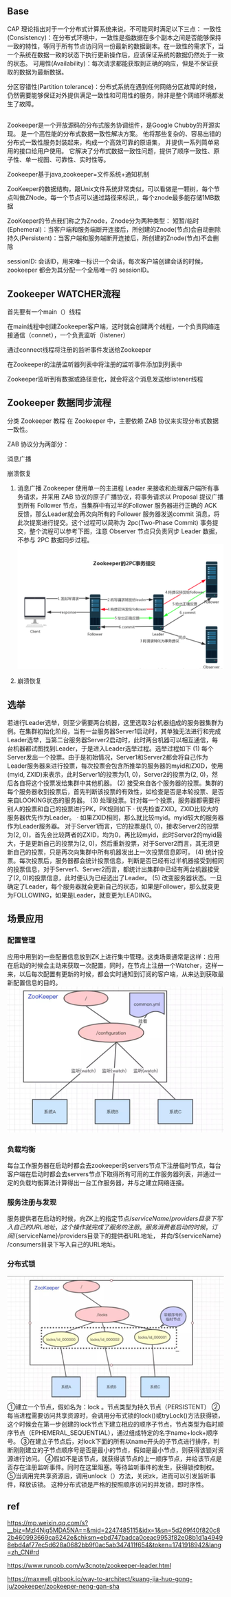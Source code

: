 ## Base
CAP 理论指出对于一个分布式计算系统来说，不可能同时满足以下三点：
一致性(Consistency)：在分布式环境中，一致性是指数据在多个副本之间是否能够保持一致的特性，等同于所有节点访问同一份最新的数据副本。在一致性的需求下，当一个系统在数据一致的状态下执行更新操作后，应该保证系统的数据仍然处于一致的状态。
可用性(Availability)：每次请求都能获取到正确的响应，但是不保证获取的数据为最新数据。

分区容错性(Partition tolerance)：分布式系统在遇到任何网络分区故障的时候，仍然需要能够保证对外提供满足一致性和可用性的服务，除非是整个网络环境都发生了故障。

## 
Zookeeper是一个开放源码的分布式服务协调组件，是Google Chubby的开源实现。 是一个高性能的分布式数据一致性解决方案。 他将那些复杂的、容易出错的分布式一致性服务封装起来，构成一个高效可靠的原语集， 并提供一系列简单易用的接口给用户使用。
它解决了分布式数据一致性问题，提供了顺序一致性、原子性、单一视图、可靠性、实时性等。

Zookeeper基于java,zookeeper=文件系统+通知机制     


ZooKeeper的数据结构，跟Unix文件系统非常类似，可以看做是一颗树，每个节点叫做ZNode。每一个节点可以通过路径来标识,，每个znode最多能存储1MB数据

ZooKeeper的节点我们称之为Znode，Znode分为两种类型：
短暂/临时(Ephemeral)：当客户端和服务端断开连接后，所创建的Znode(节点)会自动删除
持久(Persistent)：当客户端和服务端断开连接后，所创建的Znode(节点)不会删除

sessionID: 会话ID，用来唯一标识一个会话，每次客户端创建会话的时候，zookeeper 都会为其分配一个全局唯一的 sessionID。

## Zookeeper WATCHER流程

首先要有一个main（）线程

在main线程中创建Zookeeper客户端，这时就会创建两个线程，一个负责网络连接通信（connet），一个负责监听（listener）

通过connect线程将注册的监听事件发送给Zookeeper

在Zookeeper的注册监听器列表中将注册的监听事件添加到列表中

Zookeeper监听到有数据或路径变化，就会将这个消息发送给listener线程

## Zookeeper 数据同步流程
分类 Zookeeper 教程
在 Zookeeper 中，主要依赖 ZAB 协议来实现分布式数据一致性。

ZAB 协议分为两部分：

消息广播

崩溃恢复

1. 消息广播
Zookeeper 使用单一的主进程 Leader 来接收和处理客户端所有事务请求，并采用 ZAB 协议的原子广播协议，将事务请求以 Proposal 提议广播到所有 Follower 节点，当集群中有过半的Follower 服务器进行正确的 ACK 反馈，那么Leader就会再次向所有的 Follower 服务器发送commit 消息，将此次提案进行提交。这个过程可以简称为 2pc(Two-Phase Commit) 事务提交，整个流程可以参考下图，注意 Observer 节点只负责同步 Leader 数据，不参与 2PC 数据同步过程。
![Alt text](./source/messagecast.png)

2. 崩溃恢复 
## 选举
若进行Leader选举，则至少需要两台机器，这里选取3台机器组成的服务器集群为例。在集群初始化阶段，当有一台服务器Server1启动时，其单独无法进行和完成Leader选举，当第二台服务器Server2启动时，此时两台机器可以相互通信，每台机器都试图找到Leader，于是进入Leader选举过程。选举过程如下
(1) 每个Server发出一个投票。由于是初始情况，Server1和Server2都会将自己作为Leader服务器来进行投票，每次投票会包含所推举的服务器的myid和ZXID，使用(myid, ZXID)来表示，此时Server1的投票为(1, 0)，Server2的投票为(2, 0)，然后各自将这个投票发给集群中其他机器。
(2) 接受来自各个服务器的投票。集群的每个服务器收到投票后，首先判断该投票的有效性，如检查是否是本轮投票、是否来自LOOKING状态的服务器。
(3) 处理投票。针对每一个投票，服务器都需要将别人的投票和自己的投票进行PK，PK规则如下
· 优先检查ZXID。ZXID比较大的服务器优先作为Leader。
 · 如果ZXID相同，那么就比较myid。myid较大的服务器作为Leader服务器。
对于Server1而言，它的投票是(1, 0)，接收Server2的投票为(2, 0)，首先会比较两者的ZXID，均为0，再比较myid，此时Server2的myid最大，于是更新自己的投票为(2, 0)，然后重新投票，对于Server2而言，其无须更新自己的投票，只是再次向集群中所有机器发出上一次投票信息即可。
(4) 统计投票。每次投票后，服务器都会统计投票信息，判断是否已经有过半机器接受到相同的投票信息，对于Server1、Server2而言，都统计出集群中已经有两台机器接受了(2, 0)的投票信息，此时便认为已经选出了Leader。
(5) 改变服务器状态。一旦确定了Leader，每个服务器就会更新自己的状态，如果是Follower，那么就变更为FOLLOWING，如果是Leader，就变更为LEADING。

## 场景应用

### 配置管理
应用中用到的一些配置信息放到ZK上进行集中管理。这类场景通常是这样：应用在启动的时候会主动来获取一次配置，同时，在节点上注册一个Watcher，这样一来，以后每次配置有更新的时候，都会实时通知到订阅的客户端，从来达到获取最新配置信息的目的。
![](./source/spot1.png)

### 负载均衡
每台工作服务器在启动时都会去zookeeper的servers节点下注册临时节点，每台客户端在启动时都会去servers节点下取得所有可用的工作服务器列表，并通过一定的负载均衡算法计算得出一台工作服务器，并与之建立网络连接。

### 服务注册与发现
服务提供者在启动的时候，向ZK上的指定节点/${serviceName}/providers目录下写入自己的URL地址，这个操作就完成了服务的注册。
服务消费者启动的时候，订阅/${serviceName}/providers目录下的提供者URL地址， 并向/${serviceName} /consumers目录下写入自己的URL地址。

### 分布式锁
![](./source/lock.png)
①建立一个节点，假如名为：lock 。节点类型为持久节点（PERSISTENT）
②每当进程需要访问共享资源时，会调用分布式锁的lock()或tryLock()方法获得锁，这个时候会在第一步创建的lock节点下建立相应的顺序子节点，节点类型为临时顺序节点（EPHEMERAL_SEQUENTIAL），通过组成特定的名字name+lock+顺序号。
③在建立子节点后，对lock下面的所有以name开头的子节点进行排序，判断刚刚建立的子节点顺序号是否是最小的节点，假如是最小节点，则获得该锁对资源进行访问。
④假如不是该节点，就获得该节点的上一顺序节点，并给该节点是否存在注册监听事件。同时在这里阻塞。等待监听事件的发生，获得锁控制权。
⑤当调用完共享资源后，调用unlock（）方法，关闭zk，进而可以引发监听事件，释放该锁。
这种分布式锁是严格的按照顺序访问的并发锁，即时序性。




## ref
https://mp.weixin.qq.com/s?__biz=MzI4Njg5MDA5NA==&mid=2247485115&idx=1&sn=5d269f40f820c82b460993669ca6242e&chksm=ebd747badca0ceac9953f82e08b1d1a49498ebd4af77ec5d628a0682bb9f0ac5ab347411f654&token=1741918942&lang=zh_CN#rd

https://www.runoob.com/w3cnote/zookeeper-leader.html

https://maxwell.gitbook.io/way-to-architect/kuang-jia-huo-gong-ju/zookeeper/zookeeper-neng-gan-sha